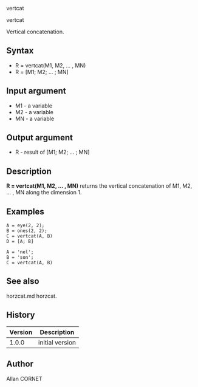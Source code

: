 



vertcat


vertcat

Vertical concatenation.

## Syntax

- R = vertcat(M1, M2, ... , MN)
- R = [M1; M2; ... ; MN]

## Input argument

 - M1 - a variable
 - M2 - a variable
 - MN - a variable

## Output argument

 - R - result of [M1; M2; ... ; MN]

## Description


  <p><b>R = vertcat(M1, M2, ... , MN)</b> returns the vertical concatenation of M1, M2, ... , MN along the dimension 1.</p>


## Examples

```Nelson
A = eye(2, 2);
B = ones(2, 2);
C = vertcat(A, B)
D = [A; B]
```
```Nelson
A = 'nel';
B = 'son';
C = vertcat(A, B)
```

## See also

horzcat.md horzcat.
## History

|Version|Description|
|------|------|
|1.0.0|initial version|


## Author

Allan CORNET



